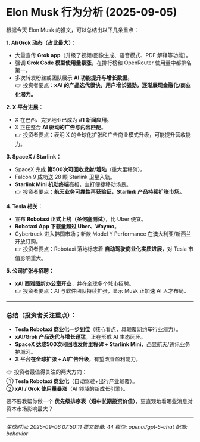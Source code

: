 # Elon Musk 行为分析 (2025-09-05)

根据今天 Elon Musk 的推文，可以总结出以下几条重点：  

**1. AI/Grok 动态（占比最大）：**  
- 大量宣传 **Grok app**（升级了视频/图像生成、语音模式、PDF 解释等功能）。  
- 强调 **Grok Code 模型使用量暴涨**，在排行榜和 OpenRouter 使用量中都排名第一。  
- 多次转发粉丝或团队展示 **AI 功能提升与增长数据**。  
👉 投资者要点：**xAI 的产品迭代很快，用户增长强劲，逐渐展现金融化/商业化潜力。**

**2. X 平台进展：**  
- X 在巴西、克罗地亚已成为 **#1 新闻应用**。  
- X 正在整合 **AI 驱动的广告与内容匹配**。  
👉 投资者要点：表明 X 的全球化扩张和广告商业模式升级，可能提升营收能力。  

**3. SpaceX / Starlink：**  
- SpaceX 完成 **第500次可回收发射/着陆**（重大里程碑）。  
- Falcon 9 成功送 28 颗 Starlink 卫星入轨。  
- **Starlink Mini 机动终端**亮相，主打便捷移动场景。  
👉 投资者要点：**航天业务可靠性再获验证，Starlink 产品持续扩张市场。**

**4. Tesla 相关：**  
- 宣布 **Robotaxi 正式上线（圣何塞测试）**，比 Uber 便宜。  
- **Robotaxi App 下载量超过 Uber、Waymo**。  
- Cybertruck 进入韩国市场；新款 Model Y Performance 在澳大利亚/新西兰开放订购。  
👉 投资者要点：Robotaxi 落地标志着 **自动驾驶商业化实质进展**，对 Tesla 市值影响重大。  

**5. 公司扩张与招聘：**  
- **xAI 西雅图新办公室开业**，并在全球多个城市招聘。  
👉 投资者要点：AI 与软件团队持续扩张，显示 Musk 正加速 AI 人才布局。  

---

### **总结（投资者关注重点）：**
- **Tesla Robotaxi 商业化一步到位**（核心看点，具颠覆网约车行业潜力）。  
- **xAI/Grok 产品迭代与增长迅猛**，正在形成 AI 生态闭环。  
- **SpaceX 达成500次可回收发射里程碑 + Starlink Mini**，凸显航天/通讯业务护城河。  
- **X 平台在全球扩张 + AI广告升级**，有望改善盈利能力。  

👉 投资者最值得关注的两大方向：  
① **Tesla Robotaxi 商业化**（自动驾驶+出行产业颠覆）。  
② **xAI / Grok 使用量暴涨**（AI 领域的新成长引擎）。  

要不要我帮你做一个 **优先级排序表（短中长期投资价值）**，更直观地看哪些消息对资本市场影响最大？

---
*生成时间: 2025-09-06 07:50:11*
*推文数量: 44*
*模型: openai/gpt-5-chat*
*配置: behavior*

